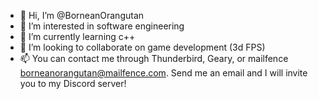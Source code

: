 - 👋 Hi, I’m @BorneanOrangutan
- 👀 I’m interested in software engineering
- 🌱 I’m currently learning c++
- 💞️ I’m looking to collaborate on game development (3d FPS)
- 📫 You can contact me through Thunderbird, Geary, or mailfence borneanorangutan@mailfence.com. Send me an email and I will invite you to my Discord server!

<!---
BorneanOrangutan/BorneanOrangutan is a ✨ special ✨ repository because its `README.md` (this file) appears on your GitHub profile.
You can click the Preview link to take a look at your changes.
--->
